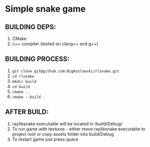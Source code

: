 # Simple snake game

## BUILDING DEPS:
1. CMake
2. c++ compiler (tested on clang++ and g++)

## BUILDING PROCESS:
1. ```git clone git@github.com:BigKozlowski/rlsnake.git```
2. ```cd rlsnake```
3. ```mkdir build```
4. ```cd build```
5. ```cmake ..```
6. ```cmake --build .```

## AFTER BUILD:
1. raylibsnake executable will be located in <projectroot>/build/Debug/
2. To run game with textures - either move raylibsnake executable to project root or copy assets folder into build/Debug
3. To restart game just press space
